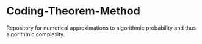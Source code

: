 # Coding-Theorem-Method
Repository for numerical approximations to algorithmic probability and thus algorithmic complexity.
